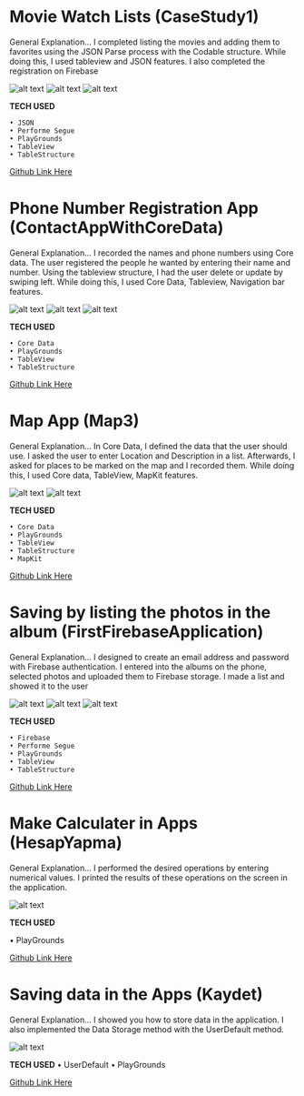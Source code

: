 # Movie Watch Lists (CaseStudy1)

General Explanation... 
I completed listing the movies and adding them to favorites using the JSON Parse process with the Codable structure. While doing this, I used tableview and JSON features. I also completed the registration on Firebase



![alt text](https://github.com/Eren3567/Swift_Task/blob/main/imagess/Simulator%20Screenshot%20-%20iPhone%2015%20(1).png)      ![alt text](https://github.com/Eren3567/Swift_Task/blob/main/imagess/Simulator%20Screenshot%20-%20iPhone%2015.png)      ![alt text](https://github.com/Eren3567/Swift_Task/blob/main/imagess/Simulator%20Screenshot%20-%20iPhone%2015%20(2).png)



__TECH USED__ 

    • JSON
    • Performe Segue
    • PlayGrounds
    • TableView
    • TableStructure 

[Github Link Here](https://github.com/Eren3567/Swift_Task/tree/main/CaseStudy1)

# Phone Number Registration App (ContactAppWithCoreData)

General Explanation... 
I recorded the names and phone numbers using Core data. The user registered the people he wanted by entering their name and number. Using the tableview structure, I had the user delete or update by swiping left. While doing this, I used Core Data, Tableview, Navigation bar features.



![alt text](https://github.com/Eren3567/Swift_Task/blob/main/imagess/Simulator%20Screenshot%20-%20iPhone%2015%20(6).png)      ![alt text](https://github.com/Eren3567/Swift_Task/blob/main/imagess/Simulator%20Screenshot%20-%20iPhone%2015%20(7).png)      ![alt text](https://github.com/Eren3567/Swift_Task/blob/main/imagess/Simulator%20Screenshot%20-%20iPhone%2015%20(8).png)




__TECH USED__ 

    • Core Data
    • PlayGrounds
    • TableView
    • TableStructure 

[Github Link Here](https://github.com/Eren3567/Swift_Task/tree/main/ContactAppWithCoreData)

# Map App (Map3)

General Explanation... 
In Core Data, I defined the data that the user should use. I asked the user to enter Location and Description in a list. Afterwards, I asked for places to be marked on the map and I recorded them. While doing this, I used Core data, TableView, MapKit features.



![alt text](https://github.com/Eren3567/Swift_Task/blob/main/imagess/Simulator%20Screenshot%20-%20iPhone%2015%20(9).png)      ![alt text](https://github.com/Eren3567/Swift_Task/blob/main/imagess/Simulator%20Screenshot%20-%20iPhone%2015%20(10).png) 



__TECH USED__ 

    • Core Data
    • PlayGrounds
    • TableView
    • TableStructure 
    • MapKit 
    
[Github Link Here](https://github.com/Eren3567/Swift_Task/tree/main/Map3)

# Saving by listing the photos in the album (FirstFirebaseApplication)

General Explanation... 
I designed to create an email address and password with Firebase authentication. I entered into the albums on the phone, selected photos and uploaded them to Firebase storage. I made a list and showed it to the user



![alt text](https://github.com/Eren3567/Swift_Task/blob/main/imagess/Simulator%20Screenshot%20-%20iPhone%2015%20(11).png)      ![alt text](https://github.com/Eren3567/Swift_Task/blob/main/imagess/Simulator%20Screenshot%20-%20iPhone%2015%20(13).png)      ![alt text](https://github.com/Eren3567/Swift_Task/blob/main/imagess/Simulator%20Screenshot%20-%20iPhone%2015%20(12).png)



__TECH USED__ 

    • Firebase 
    • Performe Segue
    • PlayGrounds
    • TableView
    • TableStructure 

[Github Link Here](https://github.com/Eren3567/Swift_Task/tree/main/FirstFirebaseApplication)

# Make Calculater in Apps (HesapYapma)

General Explanation... 
I performed the desired operations by entering numerical values. I printed the results of these operations on the screen in the application.



![alt text](https://github.com/Eren3567/Swift_Task/blob/main/imagess/Simulator%20Screenshot%20-%20iPhone%2015%20(14).png)     



__TECH USED__ 

  • PlayGrounds
  

[Github Link Here](https://github.com/Eren3567/Swift_Task/tree/main/HesapYapma)

# Saving data in the Apps (Kaydet)

General Explanation... 
I showed you how to store data in the application. I also implemented the Data Storage method with the UserDefault method.



![alt text](https://github.com/Eren3567/Swift_Task/blob/main/imagess/Simulator%20Screenshot%20-%20iPhone%2015%20(15).png)     



__TECH USED__ 
  • UserDefault
  • PlayGrounds
  

[Github Link Here](https://github.com/Eren3567/Swift_Task/tree/main/Kaydet)

